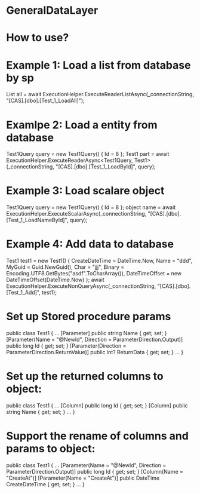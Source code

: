 # GeneralDataLayer
# How to use?
# Example 1: Load a list from database by sp
  List<Test1> all = await ExecutionHelper.ExecuteReaderListAsync<Test1>(_connectionString, "[CAS].[dbo].[Test_1_LoadAll]");

# Examlpe 2: Load a entity from database
  Test1Query query = new Test1Query()
  {
      Id = 8
  };
  Test1 part = await ExecutionHelper.ExecuteReaderAsync<Test1Query, Test1>(_connectionString, "[CAS].[dbo].[Test_1_LoadById]", query);

# Example 3: Load scalare object
  Test1Query query = new Test1Query()
  {
      Id = 8
  };
  object name = await ExecutionHelper.ExecuteScalarAsync<Test1Query>(_connectionString, "[CAS].[dbo].[Test_1_LoadNameById]", query);
  
# Example 4: Add data to database
  Test1 test1 = new Test1()
  {
      CreateDateTime = DateTime.Now,
      Name = "ddd",
      MyGuid = Guid.NewGuid(),
      Char = "jjj",
      Binary = Encoding.UTF8.GetBytes("asdf".ToCharArray()),
      DateTimeOffset = new DateTimeOffset(DateTime.Now)
  };
  await ExecutionHelper.ExecuteNonQueryAsync(_connectionString, "[CAS].[dbo].[Test_1_Add]", test1);
  
# Set up Stored procedure params
public class Test1
{
    ...
    [Parameter]
    public string Name { get; set; }
    [Parameter(Name = "@NewId", Direction = ParameterDirection.Output)]
    public long Id { get; set; }
    [Parameter(Direction = ParameterDirection.ReturnValue)]
    public int? ReturnData { get; set; }
    ...
}

# Set up the returned columns to object:
public class Test1
{
    ...
    [Column]
    public long Id { get; set; }
    [Column]
    public string Name { get; set; }
    ...
}

# Support the rename of columns and params to object:
public class Test1
{
    ...
    [Parameter(Name = "@NewId", Direction = ParameterDirection.Output)]
    public long Id { get; set; }
    [Column(Name = "CreateAt")]
    [Parameter(Name = "CreateAt")]
    public DateTime CreateDateTime { get; set; }
    ...
}
